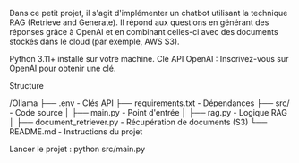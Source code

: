 
Dans ce petit projet, il s'agit d'implémenter un chatbot utilisant la technique RAG (Retrieve and Generate). Il répond aux questions en générant des réponses grâce à OpenAI et en combinant celles-ci avec des documents stockés dans le cloud (par exemple, AWS S3).

Python 3.11+ installé sur votre machine.
Clé API OpenAI : Inscrivez-vous sur OpenAI pour obtenir une clé.

Structure

/Ollama
├── .env                    - Clés API
├── requirements.txt        -  Dépendances
├── src/                    - Code source
│   ├── main.py             - Point d'entrée
│   ├── rag.py              - Logique RAG
│   ├── document_retriever.py -  Récupération de documents (S3)
└── README.md                - Instructions du projet


Lancer le projet : 
python src/main.py
